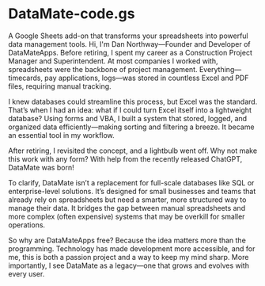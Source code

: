 # DataMate-code.gs
A Google Sheets add-on that transforms your spreadsheets into powerful data management tools.
Hi, I'm Dan Northway—Founder and Developer of DataMateApps. Before retiring, I spent my career as a Construction Project Manager and Superintendent. At most companies I worked with, spreadsheets were the backbone of project management. Everything—timecards, pay applications, logs—was stored in countless Excel and PDF files, requiring manual tracking.

I knew databases could streamline this process, but Excel was the standard. That’s when I had an idea: what if I could turn Excel itself into a lightweight database? Using forms and VBA, I built a system that stored, logged, and organized data efficiently—making sorting and filtering a breeze. It became an essential tool in my workflow.

After retiring, I revisited the concept, and a lightbulb went off. Why not make this work with any form? With help from the recently released ChatGPT, DataMate was born!

To clarify, DataMate isn’t a replacement for full-scale databases like SQL or enterprise-level solutions. It’s designed for small businesses and teams that already rely on spreadsheets but need a smarter, more structured way to manage their data. It bridges the gap between manual spreadsheets and more complex (often expensive) systems that may be overkill for smaller operations.

So why are DataMateApps free? Because the idea matters more than the programming. Technology has made development more accessible, and for me, this is both a passion project and a way to keep my mind sharp. More importantly, I see DataMate as a legacy—one that grows and evolves with every user.

